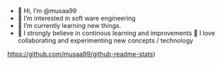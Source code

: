 - 👋 Hi, I’m @musaa99
- 👀 I’m interested in soft ware engineering
- 🌱 I’m currently learning new things.
- 💞️ I strongly believe in continous learning and improvements
🔭 I love collaborating and experimenting new concepts / technology

<!---
musaa99/musaa99 is a ✨ special ✨ repository because its `README.md` (this file) appears on your GitHub profile.
You can click the Preview link to take a look at your changes.
--->

https://github.com/musaa99/github-readme-stats)
